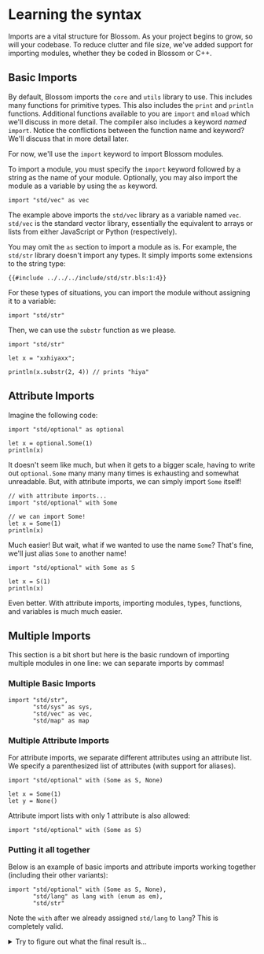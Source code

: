 <!-- markdownlint-disable MD033 -->
# Learning the syntax

Imports are a vital structure for Blossom. As your project begins to grow, so will your codebase. To reduce clutter and file size, we've added support for importing modules, whether they be coded in Blossom or C++.

## Basic Imports

By default, Blossom imports the `core` and `utils` library to use. This includes many functions for primitive types. This also includes the `print` and `println` functions. Additional functions available to you are `import` and `mload` which we'll discuss in more detail. The compiler also includes a keyword *named* `import`. Notice the conflictions between the function name and keyword? We'll discuss that in more detail later.

For now, we'll use the `import` keyword to import Blossom modules.

To import a module, you must specify the `import` keyword followed by a string as the name of your module. Optionally, you may also import the module as a variable by using the `as` keyword.

```bls
import "std/vec" as vec
```

The example above imports the `std/vec` library as a variable named `vec`. `std/vec` is the standard vector library, essentially the equivalent to arrays or lists from either JavaScript or Python (respectively).

You may omit the `as` section to import a module as is. For example, the `std/str` library doesn't import any types. It simply imports some extensions to the string type:

```bls
{{#include ../../../include/std/str.bls:1:4}}
```

For these types of situations, you can import the module without assigning it to a variable:

```bls
import "std/str"
```

Then, we can use the `substr` function as we please.

```bls
import "std/str"

let x = "xxhiyaxx";

println(x.substr(2, 4)) // prints "hiya"
```

## Attribute Imports

Imagine the following code:

```bls
import "std/optional" as optional

let x = optional.Some(1)
println(x)
```

It doesn't seem like much, but when it gets to a bigger scale, having to write out `optional.Some` many many many times is exhausting and somewhat unreadable. But, with attribute imports, we can simply import `Some` itself!

```bls
// with attribute imports...
import "std/optional" with Some

// we can import Some!
let x = Some(1)
println(x)
```

Much easier! But wait, what if we wanted to use the name `Some`? That's fine, we'll just alias `Some` to another name!

```bls
import "std/optional" with Some as S

let x = S(1)
println(x)
```

Even better. With attribute imports, importing modules, types, functions, and variables is much much easier.

## Multiple Imports

This section is a bit short but here is the basic rundown of importing multiple modules in one line: we can separate imports by commas!

### Multiple Basic Imports

```bls
import "std/str", 
       "std/sys" as sys,
       "std/vec" as vec,
       "std/map" as map
```

### Multiple Attribute Imports

For attribute imports, we separate different attributes using an attribute list. We specify a parenthesized list of attributes (with support for aliases).

```bls
import "std/optional" with (Some as S, None)

let x = Some(1)
let y = None()
```

Attribute import lists with only 1 attribute is also allowed:

```bls
import "std/optional" with (Some as S)
```

### Putting it all together

Below is an example of basic imports and attribute imports working together (including their other variants):

```bls
import "std/optional" with (Some as S, None),
       "std/lang" as lang with (enum as em),
       "std/str"
```

Note the `with` after we already assigned `std/lang` to `lang`? This is completely valid.

<details>
<summary>Try to figure out what the final result is...</summary>

You've likely guessed by now what this does. When we import `std/lang`, it assigns the import to `lang`. But then, we reimport `lang` and extract the `enum` function into a variable alias of the name `em`. Awesome!
</details>
